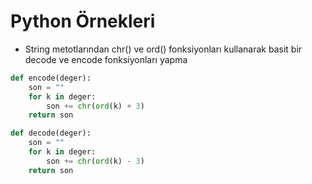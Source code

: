 # Python Örnekleri

- String metotlarından chr() ve ord() fonksiyonları kullanarak basit bir decode ve encode fonksiyonları yapma

```python
def encode(deger):
    son = ""
    for k in deger:
        son += chr(ord(k) + 3)
    return son

def decode(deger):
    son = ""
    for k in deger:
        son += chr(ord(k) - 3)
    return son
```